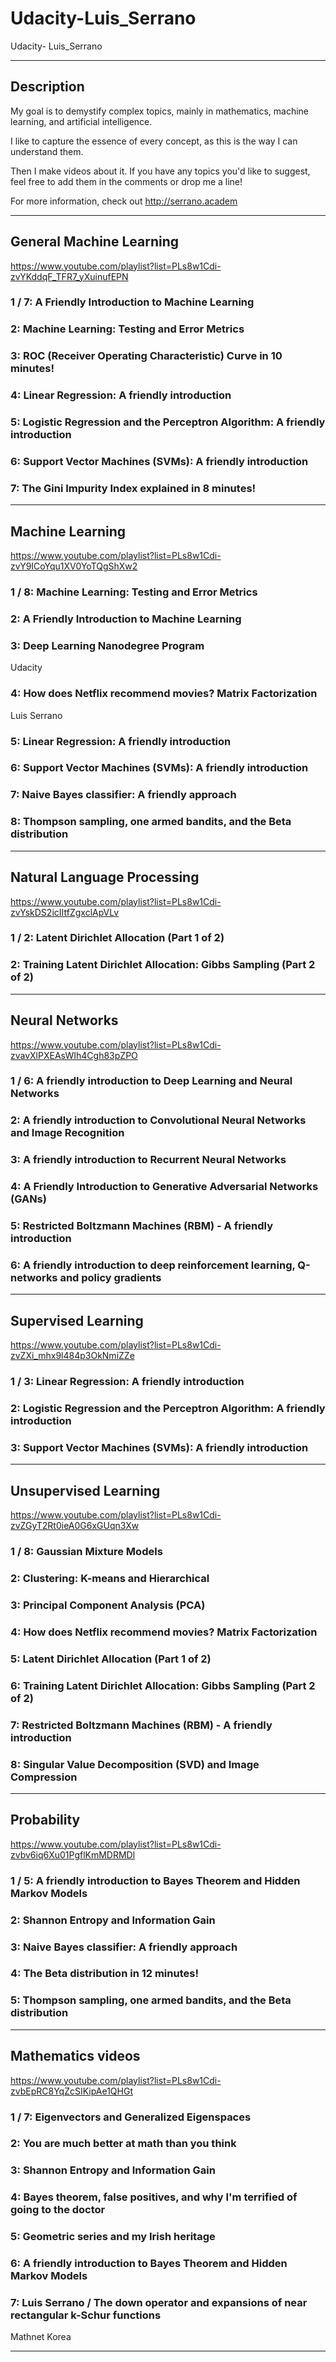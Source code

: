 # Udacity-Luis_Serrano
Udacity- Luis_Serrano

-------

## Description
My goal is to demystify complex topics, mainly in mathematics, machine learning, and artificial intelligence. 

I like to capture the essence of every concept, as this is the way I can understand them. 

Then I make videos about it. If you have any topics you'd like to suggest, feel free to add them in the comments or drop me a line!

For more information, check out http://serrano.academ

-------

## General Machine Learning
https://www.youtube.com/playlist?list=PLs8w1Cdi-zvYKddqF_TFR7_yXuinufEPN



### 1 / 7: A Friendly Introduction to Machine Learning


### 2: Machine Learning: Testing and Error Metrics


### 3: ROC (Receiver Operating Characteristic) Curve in 10 minutes!


### 4: Linear Regression: A friendly introduction


### 5: Logistic Regression and the Perceptron Algorithm: A friendly introduction

### 6: Support Vector Machines (SVMs): A friendly introduction


### 7: The Gini Impurity Index explained in 8 minutes!




-------

## Machine Learning
https://www.youtube.com/playlist?list=PLs8w1Cdi-zvY9ICoYqu1XV0YoTQgShXw2


### 1 / 8: Machine Learning: Testing and Error Metrics

### 2: A Friendly Introduction to Machine Learning


### 3: Deep Learning Nanodegree Program
Udacity

### 4: How does Netflix recommend movies? Matrix Factorization
Luis Serrano

### 5: Linear Regression: A friendly introduction

### 6: Support Vector Machines (SVMs): A friendly introduction


### 7: Naive Bayes classifier: A friendly approach


### 8: Thompson sampling, one armed bandits, and the Beta distribution



-------


## Natural Language Processing
https://www.youtube.com/playlist?list=PLs8w1Cdi-zvYskDS2icIItfZgxclApVLv


### 1 / 2: Latent Dirichlet Allocation (Part 1 of 2)


### 2: Training Latent Dirichlet Allocation: Gibbs Sampling (Part 2 of 2)


-------

## Neural Networks
https://www.youtube.com/playlist?list=PLs8w1Cdi-zvavXlPXEAsWIh4Cgh83pZPO

### 1 / 6: A friendly introduction to Deep Learning and Neural Networks


### 2: A friendly introduction to Convolutional Neural Networks and Image Recognition


### 3: A friendly introduction to Recurrent Neural Networks


### 4: A Friendly Introduction to Generative Adversarial Networks (GANs)


### 5: Restricted Boltzmann Machines (RBM) - A friendly introduction


### 6: A friendly introduction to deep reinforcement learning, Q-networks and policy gradients



-------

## Supervised Learning
https://www.youtube.com/playlist?list=PLs8w1Cdi-zvZXi_mhx9l484p3OkNmiZZe


### 1 / 3: Linear Regression: A friendly introduction

### 2: Logistic Regression and the Perceptron Algorithm: A friendly introduction

### 3: Support Vector Machines (SVMs): A friendly introduction



-------

## Unsupervised Learning
https://www.youtube.com/playlist?list=PLs8w1Cdi-zvZGyT2Rt0ieA0G6xGUqn3Xw


### 1 / 8: Gaussian Mixture Models

### 2: Clustering: K-means and Hierarchical

### 3: Principal Component Analysis (PCA)


### 4: How does Netflix recommend movies? Matrix Factorization


### 5: Latent Dirichlet Allocation (Part 1 of 2)


### 6: Training Latent Dirichlet Allocation: Gibbs Sampling (Part 2 of 2)

### 7: Restricted Boltzmann Machines (RBM) - A friendly introduction


### 8: Singular Value Decomposition (SVD) and Image Compression


-------

## Probability
https://www.youtube.com/playlist?list=PLs8w1Cdi-zvbv6iq6Xu01PgflKmMDRMDl



### 1 / 5: A friendly introduction to Bayes Theorem and Hidden Markov Models


### 2: Shannon Entropy and Information Gain


### 3: Naive Bayes classifier: A friendly approach

### 4: The Beta distribution in 12 minutes!


### 5: Thompson sampling, one armed bandits, and the Beta distribution



-------

## Mathematics videos
https://www.youtube.com/playlist?list=PLs8w1Cdi-zvbEpRC8YqZcSIKipAe1QHGt


### 1 / 7: Eigenvectors and Generalized Eigenspaces


### 2: You are much better at math than you think


### 3: Shannon Entropy and Information Gain


### 4: Bayes theorem, false positives, and why I'm terrified of going to the doctor


### 5: Geometric series and my Irish heritage


### 6: A friendly introduction to Bayes Theorem and Hidden Markov Models


### 7: Luis Serrano / The down operator and expansions of near rectangular k-Schur functions
Mathnet Korea




-------



















